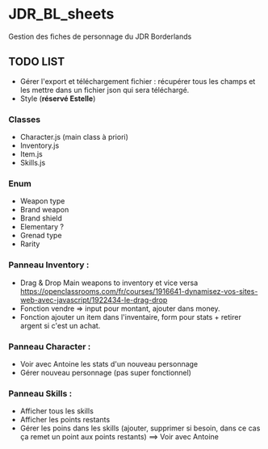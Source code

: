 # JDR_BL_sheets

Gestion des fiches de personnage du JDR Borderlands

## TODO LIST

- Gérer l'export et téléchargement fichier : récupérer tous les champs et les mettre dans un fichier json qui sera téléchargé.
- Style (**réservé Estelle**)


### Classes
- Character.js (main class à priori)
- Inventory.js
- Item.js
- Skills.js

### Enum
- Weapon type
- Brand weapon
- Brand shield
- Elementary ?
- Grenad type
- Rarity

### Panneau Inventory :

- Drag & Drop Main weapons to inventory et vice versa
https://openclassrooms.com/fr/courses/1916641-dynamisez-vos-sites-web-avec-javascript/1922434-le-drag-drop
- Fonction vendre => input pour montant, ajouter dans money.
- Fonction ajouter un item dans l'inventaire, form pour stats + retirer argent si c'est un achat.

### Panneau Character :

- Voir avec Antoine les stats d'un nouveau personnage
- Gérer nouveau personnage (pas super fonctionnel)

### Panneau Skills :

- Afficher tous les skills
- Afficher les points restants
- Gérer les poins dans les skills (ajouter, supprimer si besoin, dans ce cas ça remet un point aux points restants) ==> Voir avec Antoine